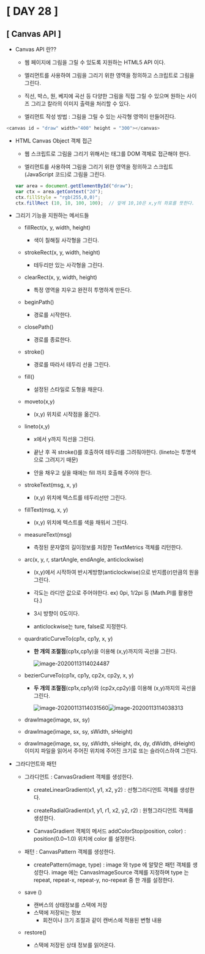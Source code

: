 # [ DAY 28 ]



## [ Canvas API ]

- Canvas API 란??
  - 웹 페이지에 그림을 그릴 수 있도록 지원하는 HTML5 API 이다.

  - <canvas> 엘리먼트를 사용하여 그림을 그리기 위한 영역을 정의하고 스크립트로 그림을 그린다.

  - 직선, 박스, 원, 베지에 곡선 등 다양한 그림을 직접 그릴 수 있으며 원하는 사이즈 그리고 칼라의 이미지 출력을 처리할 수 있다.

  - <canvas> 엘리먼트 작성 방법 : 그림을 그릴 수 있는 사각형 영역이 만들어진다.

```javascript
<canvas id = "draw" width="400" height = "300"></canvas>
```



- HTML Canvas Object 객체 접근

  - 웹 스크립트로 그림을 그리기 위해서는 <canvas> 태그를 DOM 객체로 접근해야 한다.

  - <canvas> 엘리먼트를 사용하여 그림을 그리기 위한 영역을 정의하고 스크립트(JavaScript 코드)로 그림을 그린다.

  ```javascript
  var area = document.getElementById("draw");
  var ctx = area.getContext("2d");
  ctx.fillStyle = "rgb(255,0,0)";
  ctx.fillRect (10, 10, 100, 100);	// 앞에 10,10은 x,y의 좌표를 뜻한다.
  ```

  

- 그리기 기능을 지원하는 메서드들

  - fillRect(x, y, width, height) 

    - 색이 칠해질 사각형을 그린다.

      

  - strokeRect(x, y, width, height)

    - 테두리만 있는 사각형을 그린다.

      

  - clearRect(x, y, width, height) 

    - 특정 영역을 지우고 완전히 투명하게 만든다.

      

  - beginPath()

    - 경로를 시작한다.

      

  - closePath()

    - 경로를 종료한다.

      

  - stroke() 

    - 경로를 따라서 테두리 선을 그린다.

      

  - fill()

    - 설정된 스타일로 도형을 채운다.

      

  - moveto(x,y)

    - (x,y) 위치로 시작점을 옮긴다.

      

  - lineto(x,y)

    - x에서 y까지 직선을 그린다.

    - 끝난 후 꼭 stroke()를 호출하여 테두리를 그려줘야한다. (lineto는 투명색으로 그려지기 때문)

    - 안을 채우고 싶을 때에는 fill 까지 호출해 주어야 한다.

      

  - strokeText(msg, x, y) 

    - (x,y) 위치에 텍스트를 테두리선만 그린다.

      

  - fillText(msg, x, y)

    - (x,y) 위치에 텍스트를 색을 채워서 그린다.

      

  - measureText(msg) 

    - 측정된 문자열의 길이정보를 저장한 TextMetrics 객체를 리턴한다.

      

  - arc(x, y, r, startAngle, endAngle, anticlockwise)

    - (x,y)에서 시작하여 반시계방향(anticlockwise)으로 반지름(r)만큼의 원을 그린다.

    - 각도는 라디안 값으로 주어야한다. ex) 0pi, 1/2pi 등 (Math.PI를 활용한다.)

    - 3시 방향이 0도이다. 

    - anticlockwise는 ture, false로 지정한다.

      

  - quardraticCurveTo(cp1x, cp1y, x, y) 

    - **한 개의 조절점**(cp1x,cp1y)을 이용해 (x,y)까지의 곡선을 그린다.

      ![image-20200113114024487](C:\Users\student\AppData\Roaming\Typora\typora-user-images\image-20200113114024487.png)

    

  - bezierCurveTo(cp1x, cp1y, cp2x, cp2y, x, y)

    - **두 개의 조절점**(cp1x,cp1y)와 (cp2x,cp2y)를 이용해 (x,y)까지의 곡선을 그린다.

      ![image-20200113114031560](C:\Users\student\AppData\Roaming\Typora\typora-user-images\image-20200113114031560.png)![image-20200113114038313](C:\Users\student\AppData\Roaming\Typora\typora-user-images\image-20200113114038313.png)

  - drawImage(image, sx, sy)

  - drawImage(image, sx, sy, sWidth, sHeight)

  - drawImage(image, sx, sy, sWidth, sHeight, dx, dy, dWidth, dHeight)
    이미지 파일을 읽어서 주어진 위치에 주어진 크기로 또는 슬라이스하여 그린다.



- 그라디언트와 패턴

  - 그라디언트 : CanvasGradient 객체를 생성한다.

    - createLinearGradient(x1, y1, x2, y2) : 선형그라디언트 객체를 생성한다.

    - createRadialGradient(x1, y1, r1, x2, y2, r2) : 원형그라디언트 객체를 생성한다.

    - CanvasGradient 객체의 메서드
      addColorStop(position, color) : position(0.0~1.0) 위치에 color 를 설정한다.

      

  - 패턴 : CanvasPattern 객체를 생성한다.

    - createPattern(image, type) : image 와 type 에 알맞은 패턴 객체를 생성한다.
      image 에는 CanvasImageSource 객체를 지정하며 type 는 repeat, repeat-x, repeat-y, no-repeat 중
      한 개를 설정한다.

      

  - save ()

    - 캔버스의 상태정보를 스택에 저장
    - 스택에 저장되는 정보
      - 회전이나 크기 조절과 같이 캔버스에 적용된 변형 내용
        

  - restore()

    - 스택에 저장된 상태 정보를 읽어온다.